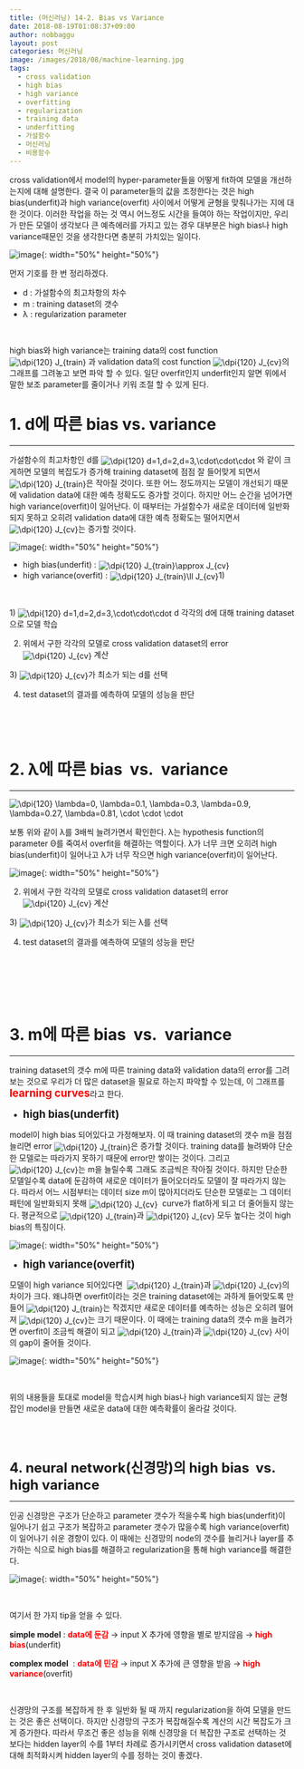 ```yaml
---
title: (머신러닝) 14-2. Bias vs Variance
date: 2018-08-19T01:08:37+09:00
author: nobbaggu
layout: post
categories: 머신러닝
image: /images/2018/08/machine-learning.jpg
tags:
  - cross validation
  - high bias
  - high variance
  - overfitting
  - regularization
  - training data
  - underfitting
  - 가설함수
  - 머신러닝
  - 비용함수
---
```

cross validation에서 model의 hyper-parameter들을 어떻게 fit하여 모델을 개선하는지에 대해 설명한다. 결국 이 parameter들의 값을 조정한다는 것은 high bias(underfit)과 high variance(overfit) 사이에서 어떻게 균형을 맞춰나가는 지에 대한 것이다. 이러한 작업을 하는 것 역시 어느정도 시간을 들여야 하는 작업이지만, 우리가 만든 모델이 생각보다 큰 예측에러를 가지고 있는 경우 대부분은 high bias나 high variance때문인 것을 생각한다면 충분히 가치있는 일이다.

![image](/images/2018/08/no-name-75-1024x364.png){: width="50%" height="50%"}

먼저 기호를 한 번 정리하겠다.

  * d : 가설함수의 최고차항의 차수
  * m : training dataset의 갯수
  * λ : regularization parameter

&nbsp;

high bias와 high variance는 training data의 cost function<img src="https://latex.codecogs.com/gif.latex?\dpi{120}&space;J_{train}" alt="\dpi{120} J_{train}" align="absmiddle" /> 과 validation data의 cost function <img src="https://latex.codecogs.com/gif.latex?\dpi{120}&space;J_{cv}" alt="\dpi{120} J_{cv}" align="absmiddle" />의 그래프를 그려놓고 보면 파악 할 수 있다. 일단 overfit인지 underfit인지 알면 위에서 말한 보조 parameter를 줄이거나 키워 조절 할 수 있게 된다.

# 

# 1. d에 따른 bias vs. variance

* * *

가설함수의 최고차항인 d를 <img src="https://latex.codecogs.com/gif.latex?\dpi{120}&space;d=1,d=2,d=3,\cdot\cdot\cdot" alt="\dpi{120} d=1,d=2,d=3,\cdot\cdot\cdot" align="absmiddle" /> 와 같이 크게하면 모델의 복잡도가 증가해 training dataset에 점점 잘 들어맞게 되면서<img src="https://latex.codecogs.com/gif.latex?\dpi{120}&space;J_{train}" alt="\dpi{120} J_{train}" align="absmiddle" />은 작아질 것이다. 또한 어느 정도까지는 모델이 개선되기 때문에 validation data에 대한 예측 정확도도 증가할 것이다. 하지만 어느 순간을 넘어가면 high variance(overfit)이 일어난다. 이 때부터는 가설함수가 새로운 데이터에 일반화되지 못하고 오히려 validation data에 대한 예측 정확도는 떨어지면서 <img src="https://latex.codecogs.com/gif.latex?\dpi{120}&space;J_{cv}" alt="\dpi{120} J_{cv}" align="absmiddle" />는 증가할 것이다.

![image](/images/2018/08/no-name-76-300x231.png){: width="50%" height="50%"}

  * high bias(underfit) : <img src="https://latex.codecogs.com/gif.latex?\dpi{120}&space;J_{train}\approx&space;J_{cv}" alt="\dpi{120} J_{train}\approx J_{cv}" align="absmiddle" />
  * high variance(overfit) : <img src="https://latex.codecogs.com/gif.latex?\dpi{120}&space;J_{train}\ll&space;J_{cv}" alt="\dpi{120} J_{train}\ll J_{cv}" align="absmiddle" />1)

&nbsp;

1) <img src="https://latex.codecogs.com/gif.latex?\dpi{120}&space;d=1,d=2,d=3,\cdot\cdot\cdot" alt="\dpi{120} d=1,d=2,d=3,\cdot\cdot\cdot" align="absmiddle" /> d 각각의 d에 대해 training dataset으로 모델 학습

2) 위에서 구한 각각의 모델로 cross validation dataset의 error <img src="https://latex.codecogs.com/gif.latex?\dpi{120}&space;J_{cv}" alt="\dpi{120} J_{cv}" align="absmiddle" /> 계산

3) <img src="https://latex.codecogs.com/gif.latex?\dpi{120}&space;J_{cv}" alt="\dpi{120} J_{cv}" align="absmiddle" />가 최소가 되는 d를 선택

4) test dataset의 결과를 예측하여 모델의 성능을 판단

&nbsp;

&nbsp;

# **2. λ에 따른 bias  vs.  variance**

* * *

<img src="https://latex.codecogs.com/gif.latex?\dpi{120}&space;\lambda=0,&space;\lambda=0.1,&space;\lambda=0.3,&space;\lambda=0.9,&space;\lambda=0.27,&space;\lambda=0.81,&space;\cdot&space;\cdot&space;\cdot" alt="\dpi{120} \lambda=0, \lambda=0.1, \lambda=0.3, \lambda=0.9, \lambda=0.27, \lambda=0.81, \cdot \cdot \cdot" align="absmiddle" /> 

보통 위와 같이 λ를 3배씩 늘려가면서 확인한다. λ는 hypothesis function의 parameter Θ를 죽여서 overfit을 해결하는 역할이다. λ가 너무 크면 오히려 high bias(underfit)이 일어나고 λ가 너무 작으면 high variance(overfit)이 일어난다.

![image](https://latex.codecogs.com/gif.latex?\dpi{120}&space;\lambda=0,&space;\lambda=0.1,&space;\lambda=0.3,&space;\lambda=0.9,&space;\lambda=0.27,\cdot&space;\cdot&space;\cdot){: width="50%" height="50%"}

2) 위에서 구한 각각의 모델로 cross validation dataset의 error <img src="https://latex.codecogs.com/gif.latex?\dpi{120}&space;J_{cv}" alt="\dpi{120} J_{cv}" align="absmiddle" /> 계산

3) <img src="https://latex.codecogs.com/gif.latex?\dpi{120}&space;J_{cv}" alt="\dpi{120} J_{cv}" align="absmiddle" />가 최소가 되는 λ를 선택

4) test dataset의 결과를 예측하여 모델의 성능을 판단

&nbsp;

&nbsp;

&nbsp;

# **3. m에 따른 bias  vs.  variance**

* * *

training dataset의 갯수 m에 따른 training data와 validation data의 error를 그려 보는 것으로 우리가 더 많은 dataset을 필요로 하는지 파악할 수 있는데, 이 그래프를 <span style="font-size: 14pt; color: #ff0000;"><strong>learning curves</strong></span>라고 한다.

  * <span style="font-size: 14pt;"><strong>high bias(underfit)</strong></span>

model이 high bias 되어있다고 가정해보자. 이 때 training dataset의 갯수 m을 점점 늘리면 error <img src="https://latex.codecogs.com/gif.latex?\dpi{120}&space;J_{train}" alt="\dpi{120} J_{train}" align="absmiddle" />은 증가할 것이다. training data를 늘려봐야 단순한 모델로는 따라가지 못하기 때문에 error만 쌓이는 것이다. 그리고 <img src="https://latex.codecogs.com/gif.latex?\dpi{120}&space;J_{cv}" alt="\dpi{120} J_{cv}" align="absmiddle" />는 m을 늘릴수록 그래도 조금씩은 작아질 것이다. 하지만 단순한 모델일수록 data에 둔감하여 새로운 데이터가 들어오더라도 모델이 잘 따라가지 않는다. 따라서 어느 시점부터는 데이터 size m이 많아지더라도 단순한 모델로는 그 데이터 패턴에 일반화되지 못해 <img src="https://latex.codecogs.com/gif.latex?\dpi{120}&space;J_{cv}" alt="\dpi{120} J_{cv}" align="absmiddle" />  curve가 flat하게 되고 더 줄어들지 않는다. 평균적으로 <img src="https://latex.codecogs.com/gif.latex?\dpi{120}&space;J_{train}" alt="\dpi{120} J_{train}" align="absmiddle" />과 <img src="https://latex.codecogs.com/gif.latex?\dpi{120}&space;J_{cv}" alt="\dpi{120} J_{cv}" align="absmiddle" /> 모두 높다는 것이 high bias의 특징이다.

![image](/images/2018/08/no-name-79-300x218.png){: width="50%" height="50%"}

  * <span style="font-size: 14pt;"><strong>high variance(overfit)</strong></span>

모델이 high variance 되어있다면  <img src="https://latex.codecogs.com/gif.latex?\dpi{120}&space;J_{train}" alt="\dpi{120} J_{train}" align="absmiddle" />과 <img src="https://latex.codecogs.com/gif.latex?\dpi{120}&space;J_{cv}" alt="\dpi{120} J_{cv}" align="absmiddle" />의 차이가 크다. 왜냐하면 overfit이라는 것은 training dataset에는 과하게 들어맞도록 만들어 <img src="https://latex.codecogs.com/gif.latex?\dpi{120}&space;J_{train}" alt="\dpi{120} J_{train}" align="absmiddle" />는 작겠지만 새로운 데이터를 예측하는 성능은 오히려 떨어져 <img src="https://latex.codecogs.com/gif.latex?\dpi{120}&space;J_{cv}" alt="\dpi{120} J_{cv}" align="absmiddle" />는 크기 때문이다. 이 때에는 training data의 갯수 m을 늘려가면 overfit이 조금씩 해결이 되고 <img src="https://latex.codecogs.com/gif.latex?\dpi{120}&space;J_{train}" alt="\dpi{120} J_{train}" align="absmiddle" />과 <img src="https://latex.codecogs.com/gif.latex?\dpi{120}&space;J_{cv}" alt="\dpi{120} J_{cv}" align="absmiddle" /> 사이의 gap이 줄어들 것이다.

![image](/images/2018/08/3-3-300x209.png){: width="50%" height="50%"}

&nbsp;

위의 내용들을 토대로 model을 학습시켜 high bias나 high variance되지 않는 균형잡인 model을 만들면 새로운 data에 대한 예측확률이 올라갈 것이다.

&nbsp;

&nbsp;

<span style="font-size: 18pt;"><strong>4. neural network(신경망)의 high bias  vs.  high variance</strong></span>

* * *

인공 신경망은 구조가 단순하고 parameter 갯수가 적을수록 high bias(underfit)이 일어나기 쉽고 구조가 복잡하고 parameter 갯수가 많을수록 high variance(overfit)이 일어나기 쉬운 경향이 있다. 이 때에는 신경망의 node의 갯수를 늘리거나 layer를 추가하는 식으로 high bias를 해결하고 regularization을 통해 high variance를 해결한다.

![image](/images/2018/08/no-name-78-1024x443.png){: width="50%" height="50%"}

&nbsp;

여기서 한 가지 tip을 얻을 수 있다.

**simple model** : **<span style="color: #ff0000;">data에 둔감</span>** → input X 추가에 영향을 별로 받지않음 → <span style="color: #ff0000;"><strong>high bias</strong></span>(underfit)

**complex model**  : <span style="color: #ff0000;"><strong>data에 민감</strong></span> → input X 추가에 큰 영향을 받음 → <span style="color: #ff0000;"><strong>high variance</strong></span>(overfit)

&nbsp;

신경망의 구조를 복잡하게 한 후 일반화 될 때 까지 regularization을 하여 모델을 만드는 것은 좋은 선택이다. 하지만 신경망의 구조가 복잡해질수록 계산의 시간 복잡도가 크게 증가한다. 따라서 무조건 좋은 성능을 위해 신경망을 더 복잡한 구조로 선택하는 것 보다는 hidden layer의 수를 1부터 차례로 증가시키면서 cross validation dataset에 대해 최적화시켜 hidden layer의 수를 정하는 것이 좋겠다.